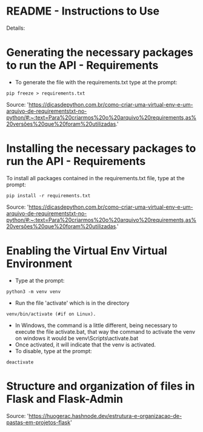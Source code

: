 # README - Instructions to Use

Details:
# **Generating the necessary packages to run the API - Requirements**
- To generate the file with the requirements.txt type at the prompt: 
```
pip freeze > requirements.txt
```
Source: 'https://dicasdepython.com.br/como-criar-uma-virtual-env-e-um-arquivo-de-requirementstxt-no-python/#:~:text=Para%20criarmos%20o%20arquivo%20requirements,as%20versões%20que%20foram%20utilizadas.'

# **Installing the necessary packages to run the API - Requirements**
To install all packages contained in the requirements.txt file, type at the prompt: 
```
pip install -r requirements.txt
```
Source: 'https://dicasdepython.com.br/como-criar-uma-virtual-env-e-um-arquivo-de-requirementstxt-no-python/#:~:text=Para%20criarmos%20o%20arquivo%20requirements,as%20versões%20que%20foram%20utilizadas.'

# **Enabling the Virtual Env Virtual Environment**
- Type at the prompt: 
```
python3 -m venv venv
```
- Run the file 'activate' which is in the directory 
```
venv/bin/activate (#if on Linux).
```
- In Windows, the command is a little different, being necessary to execute the file activate.bat, that way the command to activate the venv on windows it would be venv\Scripts\activate.bat
- Once activated, it will indicate that the venv is activated.
- To disable, type at the prompt:
```
deactivate
```

# **Structure and organization of files in Flask and Flask-Admin**
Source: 'https://huogerac.hashnode.dev/estrutura-e-organizacao-de-pastas-em-projetos-flask'

